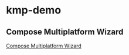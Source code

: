 # kmp-demo

## Compose Multiplatform Wizard

[Compose Multiplatform Wizard](https://terrakok.github.io/Compose-Multiplatform-Wizard/)
